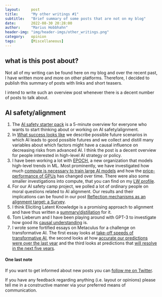 ```yaml
---
layout:     post
title:      "My other writings #1"
subtitle:   "Brief summary of some posts that are not on my blog"
date:       2022-08-30 20:28:00
author:     "Marius Hobbhahn"
header-img: "img/header-imgs/other_writings.png"
category:   opinion
tags:       [Miscellaneous]
---
```


## what is this post about?

Not all of my writing can be found here on my blog and over the recent past, I have written more and more on other platforms. Therefore, I decided to publish this summary of posts with links and short teasers.

I intend to write such an overview post whenever there is a decent number of posts to talk about.

## AI safety/alignment

1. The [AI safety starter pack](https://forum.effectivealtruism.org/posts/pbiGHk6AjRxdBPoD8/ai-safety-starter-pack) is a 5-minute overview for everyone who wants to start thinking about or working on AI safety/alignment.
2. In [What success looks like](https://forum.effectivealtruism.org/posts/AuRBKFnjABa6c6GzC/what-success-looks-like) we describe possible future scenarios in which AI leads to good possible futures and we collect and distill many variables about which factors might have a causal influence on decreasing risks from advanced AI. I think the post is a decent overview for people interested in high-level AI strategy or policy.
3. I have been working a lot with [EPOCH](https://www.lesswrong.com/posts/AJ6GHm5n6fBRJbMhq/announcing-epoch-a-research-organization-investigating-the), a new organization that models high-level trends in ML. Most prominently, we have investigated how much [compute is necessary to train large AI models](https://www.lesswrong.com/posts/XKtybmbjhC6mXDm5z/compute-trends-across-three-eras-of-machine-learning) and how the [price-performance of GPUs](https://www.lesswrong.com/posts/c6KFvQcZggQKZzxr9/trends-in-gpu-price-performance) has changed over time. There were also some smaller investigations into compute, that you can find on my [LW profile](https://www.lesswrong.com/users/marius-hobbhahn).
4. For our AI safety camp project, we polled a lot of ordinary people on moral questions related to AI alignment. Our results and their implications can be found in our post [Reflection mechanisms as an alignment target: a Survey](https://www.lesswrong.com/posts/XyBWkoaqfnuEyNWXi/reflection-mechanisms-as-an-alignment-target-a-survey-1).
5. I think Eliciting Latent Knowledge is a promising approach to alignment and have thus written a [summary/distillation](https://www.lesswrong.com/posts/rxoBY9CMkqDsHt25t/eliciting-latent-knowledge-elk-distillation-summary) for it.
6. Tom Lieberum and I have been playing around with GPT-3 to investigate how good its [causal understanding](https://www.lesswrong.com/posts/yZb5eFvDoaqB337X5/investigating-causal-understanding-in-llms) is.
7. I wrote some fortified essays on Metaculus for a challenge on transformative AI. The first essay looks at [take-off speeds of transformative AI](https://www.metaculus.com/notebooks/10508/will-transformative-ai-come-with-a-bang/), the second looks at how [accurate our predictions were over the last year](https://www.metaculus.com/notebooks/10624/how-good-were-our-ai-timeline-predictions-so-far/) and the third looks at predictions that [will resolve in the next five years](https://www.metaculus.com/notebooks/10655/the-next-five-years/).

<!---
## Effective altruism

1. We compiled a list of many possible [EA megaprojects](https://forum.effectivealtruism.org/posts/faezoENQwSTyw9iop/ea-megaprojects-continued)
2. We looked into the implications for EA and EA goals of the new [German government’s plans](https://forum.effectivealtruism.org/posts/8v3KyRozxvQEcCb2r/ea-analysis-of-the-german-coalition-agreement-2021-2025).
3. I wrote a brief post on an EA analogy called “[the train to crazy town](https://forum.effectivealtruism.org/posts/feejxTPvBJY2cfXRp/when-to-get-off-the-train-to-crazy-town)” which was originally coined by Ajeya Cotra on her 80K podcast appearance.
4. I asked a couple of questions (and sometimes suggested some answers), e.g. [where would we set up a new EA hub](https://forum.effectivealtruism.org/posts/d7bxPsKZ3TNnuaXaS/where-would-we-set-up-the-next-ea-hubs), [what is the right ratio between mentorship and direct work](https://forum.effectivealtruism.org/posts/wo7aQpkbwA9RJ8N29/what-is-the-right-ratio-between-mentorship-and-direct-work) or [how many EAs failed in high-risk, high-reward projects](https://forum.effectivealtruism.org/posts/JtE2srazz4Yu6NcuQ/how-many-eas-failed-in-high-risk-high-reward-projects).
-->

#### One last note

If you want to get informed about new posts you can [follow me on Twitter](https://twitter.com/MariusHobbhahn).

If you have any feedback regarding anything (i.e. layout or opinions) please tell me in a constructive manner via your preferred means of communication.
